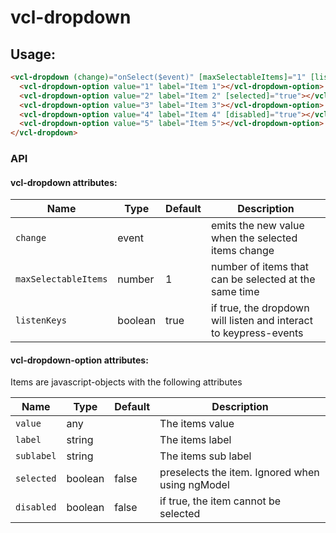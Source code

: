 # vcl-dropdown

## Usage:

```html
<vcl-dropdown (change)="onSelect($event)" [maxSelectableItems]="1" [listenKeys]="true">
  <vcl-dropdown-option value="1" label="Item 1"></vcl-dropdown-option>
  <vcl-dropdown-option value="2" label="Item 2" [selected]="true"></vcl-dropdown-option>
  <vcl-dropdown-option value="3" label="Item 3"></vcl-dropdown-option>
  <vcl-dropdown-option value="4" label="Item 4" [disabled]="true"></vcl-dropdown-option>
  <vcl-dropdown-option value="5" label="Item 5"></vcl-dropdown-option>
</vcl-dropdown>
```


### API

#### vcl-dropdown attributes:

Name                  | Type            | Default | Description
--------------------- | --------------- | ------- | --------------------------------------------------------------------------------
`change`              | event           |         | emits the new value when the selected items change
`maxSelectableItems`  | number          | 1       | number of items that can be selected at the same time
`listenKeys`          | boolean         | true    | if true, the dropdown will listen and interact to keypress-events 

#### vcl-dropdown-option attributes:

Items are javascript-objects with the following attributes

Name       | Type    | Default | Description
---------- | ------- | ------- | --------------------------------------
`value`    | any     |         | The items value
`label`    | string  |         | The items label
`sublabel` | string  |         | The items sub label
`selected` | boolean | false   | preselects the item. Ignored when using ngModel
`disabled` | boolean | false   | if true, the item cannot be selected
